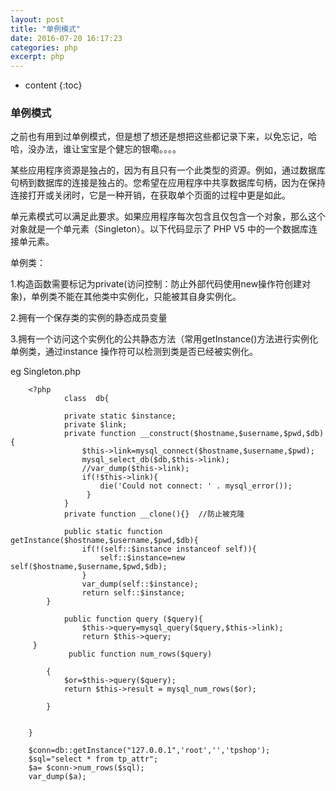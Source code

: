 ```yaml
---
layout: post
title: "单例模式"
date: 2016-07-20 16:17:23
categories: php
excerpt: php
---
```


* content
{:toc}

### 单例模式

之前也有用到过单例模式，但是想了想还是想把这些都记录下来，以免忘记，哈哈，没办法，谁让宝宝是个健忘的银嘞。。。。

某些应用程序资源是独占的，因为有且只有一个此类型的资源。例如，通过数据库句柄到数据库的连接是独占的。您希望在应用程序中共享数据库句柄，因为在保持连接打开或关闭时，它是一种开销，在获取单个页面的过程中更是如此。

单元素模式可以满足此要求。如果应用程序每次包含且仅包含一个对象，那么这个对象就是一个单元素（Singleton）。以下代码显示了 PHP V5 中的一个数据库连接单元素。

单例类：

  1.构造函数需要标记为private(访问控制：防止外部代码使用new操作符创建对象)，单例类不能在其他类中实例化，只能被其自身实例化。

  2.拥有一个保存类的实例的静态成员变量

  3.拥有一个访问这个实例化的公共静态方法（常用getInstance()方法进行实例化单例类，通过instance 操作符可以检测到类是否已经被实例化。

eg Singleton.php

		<?php
				class  db{
				
				private static $instance;
				private $link;
				private function __construct($hostname,$username,$pwd,$db){
					$this->link=mysql_connect($hostname,$username,$pwd);
					mysql_select_db($db,$this->link);
					//var_dump($this->link);
					if(!$this->link){
		             	die('Could not connect: ' . mysql_error());
					 }
				}
				private function __clone(){}  //防止被克隆
		
				public static function  getInstance($hostname,$username,$pwd,$db){
					if(!(self::$instance instanceof self)){
						self::$instance=new self($hostname,$username,$pwd,$db);
					}
					var_dump(self::$instance);
					return self::$instance;
			}
		
		        public function query ($query){  
		            $this->query=mysql_query($query,$this->link); 
		            return $this->query;
		 }
		 		 public function num_rows($query)
		
		    {
		    	$or=$this->query($query);
		        return $this->result = mysql_num_rows($or);
		
		    }
		
		
		}  
		
		$conn=db::getInstance("127.0.0.1",'root','','tpshop');
		$sql="select * from tp_attr";
		$a= $conn->num_rows($sql);
		var_dump($a);
	
